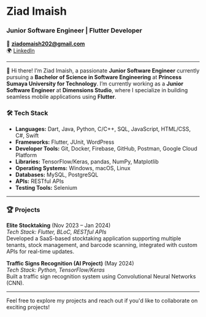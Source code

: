 # Ziad Imaish

### Junior Software Engineer | Flutter Developer

📧 **ziadomaish202@gmail.com**  
🌍 [LinkedIn](https://www.linkedin.com/in/ziad-imaish)

---

👋 Hi there! I’m Ziad Imaish, a passionate **Junior Software Engineer** currently pursuing a **Bachelor of Science in Software Engineering** at **Princess Sumaya University for Technology**. I’m currently working as a **Junior Software Engineer** at **Dimensions Studio**, where I specialize in building seamless mobile applications using **Flutter**.

### 🛠️ Tech Stack
- **Languages:** Dart, Java, Python, C/C++, SQL, JavaScript, HTML/CSS, C#, Swift
- **Frameworks:** Flutter, JUnit, WordPress
- **Developer Tools:** Git, Docker, Firebase, GitHub, Postman, Google Cloud Platform
- **Libraries:** TensorFlow/Keras, pandas, NumPy, Matplotlib
- **Operating Systems:** Windows, macOS, Linux
- **Databases:** MySQL, PostgreSQL
- **APIs:** RESTful APIs
- **Testing Tools:** Selenium

---

### 🏆 Projects

**Elite Stocktaking** (Nov 2023 – Jan 2024)  
*Tech Stack: Flutter, BLoC, RESTful APIs*  
Developed a SaaS-based stocktaking application supporting multiple tenants, stock management, and barcode scanning, integrated with custom APIs for real-time updates.

**Traffic Signs Recognition (AI Project)** (May 2024)  
*Tech Stack: Python, TensorFlow/Keras*  
Built a traffic sign recognition system using Convolutional Neural Networks (CNN).

---

Feel free to explore my projects and reach out if you'd like to collaborate on exciting projects!
